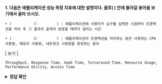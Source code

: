 **1. 다음은 애플리케이션 성능 측정 지표에 대한 설명이다. 괄호(      ) 안에 들어갈 용어을 보기에서 골라 쓰시오.**
```
• (          ①         ) : 애플리케이션에 사용자가 요구를 입력한 시점부터 트랜잭션을 처리 후 그 결과의 출력이 완료할 때까지 걸리는 시간

• (          ②         ) : 애플리케이션이 트랜잭션을 처리하는 동안 사용하는 CPU 사용량, 메모리 사용량, 네트워크 사용량을 총칭하는 용어
```
| 보기 |
```
Throughput, Response Time, Seek Time, Turnaround Time, Resource Usage, Performance Utility, Access Time
```


<details>
<summary><b>정답 확인</b></summary>
<div markdown="1">

① Turnaround Time(소요시간)

② Resource Usage(자원 사용)

</div>
</details>